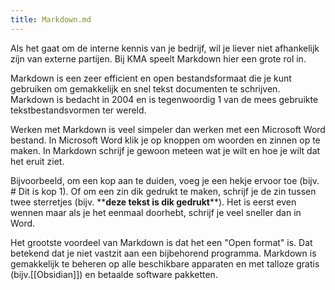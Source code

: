 ```yaml
---
title: Markdown.md
---
```

Als het gaat om de interne kennis van je bedrijf, wil je liever niet afhankelijk zijn van externe partijen. Bij KMA speelt Markdown hier een grote rol in.

Markdown is een zeer efficient en open bestandsformaat die je kunt gebruiken om gemakkelijk en snel tekst documenten te schrijven. Markdown is bedacht in 2004 en is tegenwoordig 1 van de mees gebruikte tekstbestandsvormen ter wereld.

Werken met Markdown is veel simpeler dan werken met een Microsoft Word bestand. In Microsoft Word klik je op knoppen om woorden en zinnen op te maken. In Markdown schrijf je gewoon meteen wat je wilt en hoe je wilt dat het eruit ziet.

Bijvoorbeeld, om een kop aan te duiden, voeg je een hekje ervoor toe (bijv. # Dit is kop 1). Of om een zin dik gedrukt te maken, schrijf je de zin tussen twee sterretjes (bijv. \*\***deze tekst is dik gedrukt**\*\*). Het is eerst even wennen maar als je het eenmaal doorhebt, schrijf je veel sneller dan in Word.

Het grootste voordeel van Markdown is dat het een "Open format" is. Dat betekend dat je niet vastzit aan een bijbehorend programma. Markdown is gemakkelijk te beheren op alle beschikbare apparaten en met talloze gratis (bijv.[[Obsidian]]) en betaalde software pakketten.